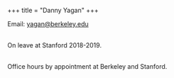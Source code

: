 +++
title = "Danny Yagan"
+++


Email: <a href="mailto:yagan@berkeley.edu">yagan@berkeley.edu</a>
<br><br>

On leave at Stanford 2018-2019.
<br><br>

Office hours by appointment at Berkeley and Stanford.